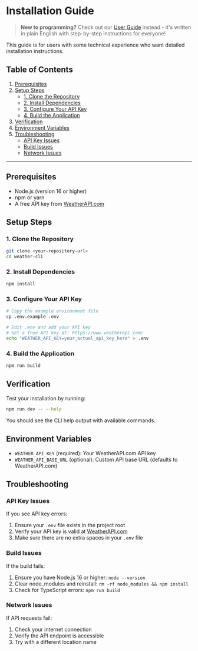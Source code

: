 # Installation Guide

> **New to programming?** Check out our [User Guide](USER_GUIDE.md) instead - it's written in plain English with step-by-step instructions for everyone!

This guide is for users with some technical experience who want detailed installation instructions.

## Table of Contents

1. [Prerequisites](#prerequisites)
2. [Setup Steps](#setup-steps)
   - [1. Clone the Repository](#1-clone-the-repository)
   - [2. Install Dependencies](#2-install-dependencies)
   - [3. Configure Your API Key](#3-configure-your-api-key)
   - [4. Build the Application](#4-build-the-application)
3. [Verification](#verification)
4. [Environment Variables](#environment-variables)
5. [Troubleshooting](#troubleshooting)
   - [API Key Issues](#api-key-issues)
   - [Build Issues](#build-issues)
   - [Network Issues](#network-issues)

---

## Prerequisites
- Node.js (version 16 or higher)
- npm or yarn
- A free API key from [WeatherAPI.com](https://www.weatherapi.com/)

## Setup Steps

### 1. Clone the Repository
```bash
git clone <your-repository-url>
cd weather-cli
```

### 2. Install Dependencies
```bash
npm install
```

### 3. Configure Your API Key
```bash
# Copy the example environment file
cp .env.example .env

# Edit .env and add your API key
# Get a free API key at: https://www.weatherapi.com/
echo "WEATHER_API_KEY=your_actual_api_key_here" > .env
```

### 4. Build the Application
```bash
npm run build
```

## Verification

Test your installation by running:
```bash
npm run dev -- --help
```

You should see the CLI help output with available commands.

## Environment Variables

- `WEATHER_API_KEY` (required): Your WeatherAPI.com API key
- `WEATHER_API_BASE_URL` (optional): Custom API base URL (defaults to WeatherAPI.com)

## Troubleshooting

### API Key Issues
If you see API key errors:
1. Ensure your `.env` file exists in the project root
2. Verify your API key is valid at [WeatherAPI.com](https://www.weatherapi.com/)
3. Make sure there are no extra spaces in your `.env` file

### Build Issues
If the build fails:
1. Ensure you have Node.js 16 or higher: `node --version`
2. Clear node_modules and reinstall: `rm -rf node_modules && npm install`
3. Check for TypeScript errors: `npm run build`

### Network Issues
If API requests fail:
1. Check your internet connection
2. Verify the API endpoint is accessible
3. Try with a different location name